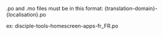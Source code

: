.po and .mo files must be in this format:
{translation-domain}-{localisation}.po

ex:
disciple-tools-homescreen-apps-fr_FR.po
